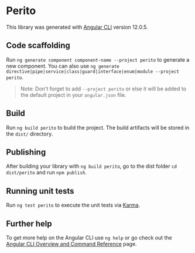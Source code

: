 # Perito

This library was generated with [Angular CLI](https://github.com/angular/angular-cli) version 12.0.5.

## Code scaffolding

Run `ng generate component component-name --project perito` to generate a new component. You can also use `ng generate directive|pipe|service|class|guard|interface|enum|module --project perito`.
> Note: Don't forget to add `--project perito` or else it will be added to the default project in your `angular.json` file. 

## Build

Run `ng build perito` to build the project. The build artifacts will be stored in the `dist/` directory.

## Publishing

After building your library with `ng build perito`, go to the dist folder `cd dist/perito` and run `npm publish`.

## Running unit tests

Run `ng test perito` to execute the unit tests via [Karma](https://karma-runner.github.io).

## Further help

To get more help on the Angular CLI use `ng help` or go check out the [Angular CLI Overview and Command Reference](https://angular.io/cli) page.
